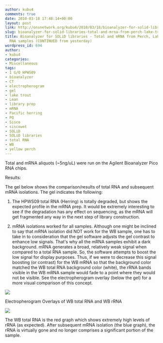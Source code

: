 ```yaml
---
author: kubu4
comments: true
date: 2010-03-18 17:48:14+00:00
layout: post
link: http://onsnetwork.org/kubu4/2010/03/18/bioanalyzer-for-solid-libraries-total-and-mrna-from-perch-lake-trout-herring-rna-samples-continued-from-yesterday/
slug: bioanalyzer-for-solid-libraries-total-and-mrna-from-perch-lake-trout-herring-rna-samples-continued-from-yesterday
title: Bioanalyzer for SOLiD libraries - Total and mRNA from Perch, Lake Trout & Herring
  RNA samples (CONTINUED from yesterday)
wordpress_id: 694
author:
- kubu4
categories:
- Miscellaneous
tags:
- 1 G/O HPWS09
- bioanalyzer
- CT
- electropherogram
- gel
- lake trout
- Lean
- library prep
- mRNA
- Pacific herring
- PQ
- Sisco
- siscowet
- SOLiD
- SOLiD libraries
- total RNA
- WB
- yellow perch
---
```


Total and mRNA aliquots (~5ng/uL) were run on the Agilent Bioanalyzer Pico RNA chips.

Results:

The gel below shows the comparison/results of total RNA and subsequent mRNA isolations. The gel indicates the following:





  1. The HPWS09 total RNA (Herring) is totally degraded, but shows the expected profile in the mRNA prep. It would be extremely interesting to see if the degradation has any effect on sequencing, as the mRNA will get fragmented any way in the next step of library construction.



  2. mRNA isolations worked for all samples. Although one might be inclined to say that mRNA isolation did NOT work for the WB sample, one has to take in to consideration that the gel software adjusts the gel contrast to enhance low signals. That's why all the mRNA samples exhibit a dark background. mRNA generates a broad, relatively weak signal when compared to a total RNA sample. So, the software attempts to boost the low signal for display purposes. Thus, if we were to decrease this signal boosting (or contrast) for the WB mRNA so that the background color matched the WB total RNA background color (white), the rRNA bands visible in the WB mRNA sample would fade to a point where they would not be visible. See the electropherogram overlay (below the gel) for a more visual comparison of this concept.






![](http://eagle.fish.washington.edu/Arabidopsis/Bioanalyzer%20Data/20100318%20pico%20RNA%20bioanalyzer%20gel.jpg)

Electropherogram Overlays of WB total RNA and WB rRNA

![](http://eagle.fish.washington.edu/Arabidopsis/Bioanalyzer%20Data/20100318%20pico%20RNA%20electropherogram%20WB%20overlays.jpg)

The WB total RNA is the red graph which shows extremely high levels of rRNA (as expected). After subsequent mRNA isolation (the blue graph), the rRNA is virtually gone and no longer comprises a significant portion of the sample.
